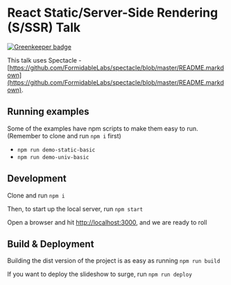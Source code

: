 # React Static/Server-Side Rendering (S/SSR) Talk

[![Greenkeeper badge](https://badges.greenkeeper.io/homezen/ssr-react-talk.svg)](https://greenkeeper.io/)

This talk uses Spectacle -  [https://github.com/FormidableLabs/spectacle/blob/master/README.markdown](https://github.com/FormidableLabs/spectacle/blob/master/README.markdown).

## Running examples

Some of the examples have npm scripts to make them easy to run. (Remember to clone and run `npm i` first)

-   `npm run demo-static-basic`
-   `npm run demo-univ-basic`

## Development

Clone and run `npm i`

Then, to start up the local server, run `npm start`

Open a browser and hit [http://localhost:3000](http://localhost:3000), and we are ready to roll

## Build & Deployment

Building the dist version of the project is as easy as running `npm run build`

If you want to deploy the slideshow to surge, run `npm run deploy`
